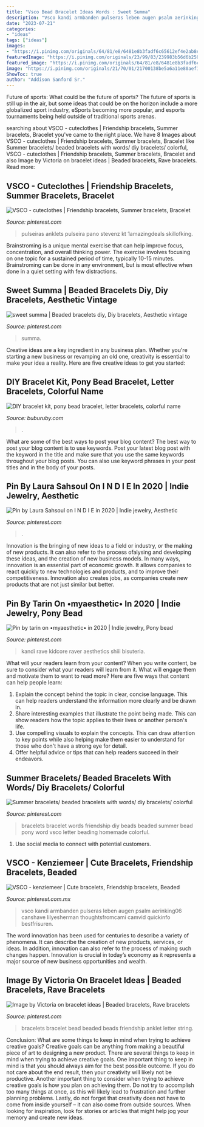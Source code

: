 ```yaml
---
title: "Vsco Bead Bracelet Ideas Words : Sweet Summa"
description: "Vsco kandi armbanden pulseras leben augen psalm aerinking06 canshave lilyesherman thoughtsfromcami camvid quickinfo bestfrisuren"
date: "2023-07-21"
categories:
- "ideas"
tags: ["ideas"]
images:
- "https://i.pinimg.com/originals/64/81/e8/6481e8b3fadf6c65612ef4e2ab8ed060.jpg"
featuredImage: "https://i.pinimg.com/originals/23/99/83/239983b56d6b250e3c71008bca51d1ae.jpg"
featured_image: "https://i.pinimg.com/originals/64/81/e8/6481e8b3fadf6c65612ef4e2ab8ed060.jpg"
image: "https://i.pinimg.com/originals/21/70/01/21700138be5a6a11e80aef18311771cf.jpg"
ShowToc: true
author: "Addison Sanford Sr."
---
```



Future of sports: What could be the future of sports?
The future of sports is still up in the air, but some ideas that could be on the horizon include a more globalized sport industry, eSports becoming more popular, and esports tournaments being held outside of traditional sports arenas.

	

		
searching about VSCO - cuteclothes | Friendship bracelets, Summer bracelets, Bracelet you've came to the right place. We have 8 Images about VSCO - cuteclothes | Friendship bracelets, Summer bracelets, Bracelet like Summer bracelets/ beaded bracelets with words/ diy bracelets/ colorful, VSCO - cuteclothes | Friendship bracelets, Summer bracelets, Bracelet and also Image by Victoria on bracelet ideas | Beaded bracelets, Rave bracelets. Read more:
		
    
## VSCO - Cuteclothes | Friendship Bracelets, Summer Bracelets, Bracelet

<img loading=lazy src="https://i.pinimg.com/originals/64/81/e8/6481e8b3fadf6c65612ef4e2ab8ed060.jpg" onerror="this.onerror=null;this.src='https://tse1.mm.bing.net/th?id=OIP.gtvINlmjKV6IE3jOa8mKWAHaJq&amp;pid=15.1';" alt="VSCO - cuteclothes | Friendship bracelets, Summer bracelets, Bracelet">

_Source: pinterest.com_

>pulseiras anklets pulseira pano stevenz kt 1amazingdeals skillofking. 

	

Brainstroming is a unique mental exercise that can help improve focus, concentration, and overall thinking power. The exercise involves focusing on one topic for a sustained period of time, typically 10-15 minutes. Brainstroming can be done in any environment, but is most effective when done in a quiet setting with few distractions.

    
## Sweet Summa | Beaded Bracelets Diy, Diy Bracelets, Aesthetic Vintage

<img loading=lazy src="https://i.pinimg.com/736x/51/0b/97/510b978f258ed2ac7dcf67cbc92669d3.jpg" onerror="this.onerror=null;this.src='https://tse4.mm.bing.net/th?id=OIP.xk_35Q9WcsTzT4MEDr-Z4AHaIp&amp;pid=15.1';" alt="sweet summa | Beaded bracelets diy, Diy bracelets, Aesthetic vintage">

_Source: pinterest.com_

>summa. 

	

Creative ideas are a key ingredient in any business plan. Whether you're starting a new business or revamping an old one, creativity is essential to make your idea a reality. Here are five creative ideas to get you started: 

    
## DIY Bracelet Kit, Pony Bead Bracelet, Letter Bracelets, Colorful Name

<img loading=lazy src="https://i.etsystatic.com/7298237/r/il/c456f0/2480502051/il_fullxfull.2480502051_ni4z.jpg" onerror="this.onerror=null;this.src='https://tse1.mm.bing.net/th?id=OIP.SFNJD88VQi4_vBRKut2djgHaId&amp;pid=15.1';" alt="DIY bracelet kit, pony bead bracelet, letter bracelets, colorful name">

_Source: buburuby.com_

>. 

	

What are some of the best ways to post your blog content?
The best way to post your blog content is to use keywords. Post your latest blog post with the keyword in the title and make sure that you use the same keywords throughout your blog posts. You can also use keyword phrases in your post titles and in the body of your posts.

    
## Pin By Laura Sahsoul On I N D I E In 2020 | Indie Jewelry, Aesthetic

<img loading=lazy src="https://i.pinimg.com/736x/9a/05/59/9a0559049a66ef1c2de5da8d64d5d795.jpg" onerror="this.onerror=null;this.src='https://tse1.mm.bing.net/th?id=OIP.E-J-cSXKdaFMnfPq8aT7dAHaI1&amp;pid=15.1';" alt="Pin by Laura Sahsoul on I N D I E in 2020 | Indie jewelry, Aesthetic">

_Source: pinterest.com_

>. 

	

Innovation is the bringing of new ideas to a field or industry, or the making of new products. It can also refer to the process ofalysing and developing these ideas, and the creation of new business models. In many ways, innovation is an essential part of economic growth. It allows companies to react quickly to new technologies and products, and to improve their competitiveness. Innovation also creates jobs, as companies create new products that are not just similar but better.

    
## Pin By Tarin On •myaesthetic• In 2020 | Indie Jewelry, Pony Bead

<img loading=lazy src="https://i.pinimg.com/originals/23/99/83/239983b56d6b250e3c71008bca51d1ae.jpg" onerror="this.onerror=null;this.src='https://tse2.mm.bing.net/th?id=OIP.C0Hmvb9nRp8t0YPw3fNvTQHaJ4&amp;pid=15.1';" alt="Pin by tarin on •myaesthetic• in 2020 | Indie jewelry, Pony bead">

_Source: pinterest.com_

>kandi rave kidcore raver aesthetics shiii bisuteria. 

	

What will your readers learn from your content?
When you write content, be sure to consider what your readers will learn from it. What will engage them and motivate them to want to read more? Here are five ways that content can help people learn: 
1. Explain the concept behind the topic in clear, concise language. This can help readers understand the information more clearly and be drawn in.
2. Share interesting examples that illustrate the point being made. This can show readers how the topic applies to their lives or another person's life. 
3. Use compelling visuals to explain the concepts. This can draw attention to key points while also helping make them easier to understand for those who don't have a strong eye for detail. 
4. Offer helpful advice or tips that can help readers succeed in their endeavors.

    
## Summer Bracelets/ Beaded Bracelets With Words/ Diy Bracelets/ Colorful

<img loading=lazy src="https://i.pinimg.com/originals/be/4a/6d/be4a6d66453596d52c262ccde33a8583.jpg" onerror="this.onerror=null;this.src='https://tse2.mm.bing.net/th?id=OIP.M5RspqFLSzwVj9xhgcxJ0gHaJ4&amp;pid=15.1';" alt="Summer bracelets/ beaded bracelets with words/ diy bracelets/ colorful">

_Source: pinterest.com_

>bracelets bracelet words friendship diy beads beaded summer bead pony word vsco letter beading homemade colorful. 

	

1. Use social media to connect with potential customers.

    
## VSCO - Kenziemeer | Cute Bracelets, Friendship Bracelets, Beaded

<img loading=lazy src="https://i.pinimg.com/originals/ce/f7/83/cef783a929c880647a3f775387546b52.jpg" onerror="this.onerror=null;this.src='https://tse2.mm.bing.net/th?id=OIP.r0_gsEkuHIscxi76-P-MvQHaJ4&amp;pid=15.1';" alt="VSCO - kenziemeer | Cute bracelets, Friendship bracelets, Beaded">

_Source: pinterest.com.mx_

>vsco kandi armbanden pulseras leben augen psalm aerinking06 canshave lilyesherman thoughtsfromcami camvid quickinfo bestfrisuren. 

	

The word innovation has been used for centuries to describe a variety of phenomena. It can describe the creation of new products, services, or ideas. In addition, innovation can also refer to the process of making such changes happen. Innovation is crucial in today’s economy as it represents a major source of new business opportunities and wealth.

    
## Image By Victoria On Bracelet Ideas | Beaded Bracelets, Rave Bracelets

<img loading=lazy src="https://i.pinimg.com/originals/21/70/01/21700138be5a6a11e80aef18311771cf.jpg" onerror="this.onerror=null;this.src='https://tse4.mm.bing.net/th?id=OIP.i4sakRqyZlY0HYykEeRAdwHaI1&amp;pid=15.1';" alt="Image by Victoria on bracelet ideas | Beaded bracelets, Rave bracelets">

_Source: pinterest.com_

>bracelets bracelet bead beaded beads friendship anklet letter string. 

	

Conclusion: What are some things to keep in mind when trying to achieve creative goals?
Creative goals can be anything from making a beautiful piece of art to designing a new product. There are several things to keep in mind when trying to achieve creative goals. One important thing to keep in mind is that you should always aim for the best possible outcome. If you do not care about the end result, then your creativity will likely not be productive. Another important thing to consider when trying to achieve creative goals is how you plan on achieving them. Do not try to accomplish too many things at once, as this will likely lead to frustration and further planning problems. Lastly, do not forget that creativity does not have to come from inside yourself – it can also come from outside sources. When looking for inspiration, look for stories or articles that might help jog your memory and create new ideas.

